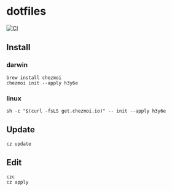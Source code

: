 # dotfiles

[![CI](https://github.com/h3y6e/dotfiles/actions/workflows/ci.yaml/badge.svg)](https://github.com/h3y6e/dotfiles/actions/workflows/ci.yaml)

## Install

### darwin
```shell
brew install chezmoi
chezmoi init --apply h3y6e
```

### linux
```shell
sh -c "$(curl -fsLS get.chezmoi.io)" -- init --apply h3y6e
```

## Update
```shell
cz update
```

## Edit
```shell
czc
cz apply
```
